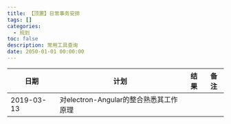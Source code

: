 ```yaml
---
title: 【顶置】日常事务安排
tags: []
categories:
  - 规划
toc: false
description: 常用工具查询
date: 2050-01-01 00:00:00
---
```


|日期|计划|结果|备注|
|-|-|-|-|
|2019-03-13|对electron-Angular的整合熟悉其工作原理||||
